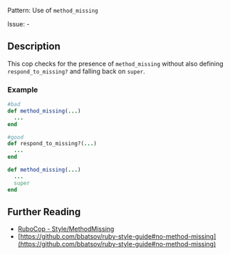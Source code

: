 Pattern: Use of `method_missing`

Issue: -

## Description

This cop checks for the presence of `method_missing` without also defining `respond_to_missing?` and falling back on `super`.

### Example

```ruby
#bad
def method_missing(...)
  ...
end

#good
def respond_to_missing?(...)
  ...
end

def method_missing(...)
  ...
  super
end
```

## Further Reading

* [RuboCop - Style/MethodMissing](https://rubocop.readthedocs.io/en/latest/cops_style/#stylemethodmissing)
* [https://github.com/bbatsov/ruby-style-guide#no-method-missing](https://github.com/bbatsov/ruby-style-guide#no-method-missing)
